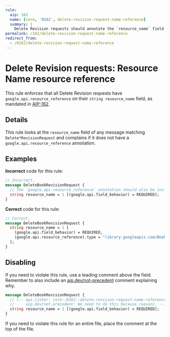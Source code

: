```yaml
---
rule:
  aip: 162
  name: [core, '0162', delete-revision-request-name-reference]
  summary: |
    Delete Revision requests should annotate the `resource_name` field with `google.api.resource_reference`.
permalink: /162/delete-revision-request-name-reference
redirect_from:
  - /0162/delete-revision-request-name-reference
---
```


# Delete Revision requests: Resource Name resource reference

This rule enforces that all Delete Revision requests have
`google.api.resource_reference` on their `string resource_name` field, as mandated in
[AIP-162][].

## Details

This rule looks at the `resource_name` field of any message matching `Delete*RevisionRequest`
and complains if it does not have a `google.api.resource_reference` annotation.

## Examples

**Incorrect** code for this rule:

```proto
// Incorrect.
message DeleteBookRevisionRequest {
  // The `google.api.resource_reference` annotation should also be included.
  string resource_name = 1 [(google.api.field_behavior) = REQUIRED];
}
```

**Correct** code for this rule:

```proto
// Correct.
message DeleteBookRevisionRequest {
  string resource_name = 1 [
    (google.api.field_behavior) = REQUIRED,
    (google.api.resource_reference).type = "library.googleapis.com/Book"
  ];
}
```

## Disabling

If you need to violate this rule, use a leading comment above the field.
Remember to also include an [aip.dev/not-precedent][] comment explaining why.

```proto
message DeleteBookRevisionRequest {
  // (-- api-linter: core::0162::delete-revision-request-name-reference=disabled
  //     aip.dev/not-precedent: We need to do this because reasons. --)
  string resource_name = 1 [(google.api.field_behavior) = REQUIRED];
}
```

If you need to violate this rule for an entire file, place the comment at the
top of the file.

[aip-162]: https://aip.dev/162
[aip.dev/not-precedent]: https://aip.dev/not-precedent
